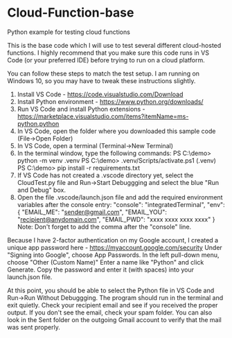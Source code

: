 # Cloud-Function-base
Python example for testing cloud functions

This is the base code which I will use to test several different cloud-hosted functions. I highly recommend that
you make sure this code runs in VS Code (or your preferred IDE) before trying to run on a cloud platform.

You can follow these steps to match the test setup. I am running on Windows 10, so you may have to tweak these instructions slightly.
1. Install VS Code - https://code.visualstudio.com/Download
2. Install Python environment - https://www.python.org/downloads/
3. Run VS Code and install Python extensions - https://marketplace.visualstudio.com/items?itemName=ms-python.python
4. In VS Code, open the folder where you downloaded this sample code (File->Open Folder)
4. In VS Code, open a terminal (Terminal->New Terminal)
5. In the terminal window, type the following commands:
    PS C:\demo> python -m venv .venv
    PS C:\demo> .venv/Scripts/activate.ps1
    (.venv) PS C:\demo> pip install -r requirements.txt
6. If VS Code has not created a .vscode directory yet, select the CloudTest.py file and Run->Start Debuggging and select the blue "Run and Debug" box.
7. Open the file .vscode/launch.json file and add the required environment variables after the console entry:
            "console": "integratedTerminal",
            "env": {
                "EMAIL_ME": "sender@gmail.com",
                "EMAIL_YOU": "recipient@anydomain.com",
                "EMAIL_PWD": "xxxx xxxx xxxx xxxx"
            }
Note: Don't forget to add the comma after the "console" line. 

Because I have 2-factor authentication on my Google account, I created a unique app password here - https://myaccount.google.com/security
Under "Signing into Google", choose App Passwords. In the left pull-down menu, choose "Other (Custom Name)"
Enter a name like "Python" and click Generate. Copy the password and enter it (with spaces) into your launch.json file.

At this point, you should be able to select the Python file in VS Code and Run->Run Without Debuggging. The program
should run in the terminal and exit quietly. Check your recipient email and see if you received the proper output.
If you don't see the email, check your spam folder. You can also look in the Sent folder on the outgoing Gmail account
to verify that the mail was sent properly.
